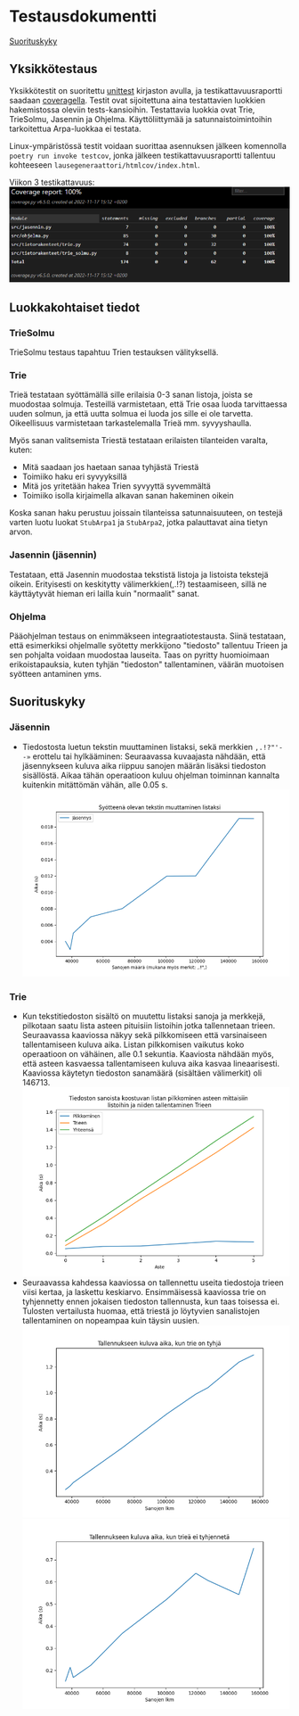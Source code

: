 # Testausdokumentti

[Suorituskyky](##Suorituskyky)

## Yksikkötestaus

Yksikkötestit on suoritettu [unittest](https://docs.python.org/3/library/unittest.html) kirjaston avulla, ja testikattavuusraportti saadaan [coveragella](https://coverage.readthedocs.io/en/6.5.0/). Testit ovat sijoitettuna aina testattavien luokkien hakemistossa oleviin tests-kansioihin.
Testattavia luokkia ovat Trie, TrieSolmu, Jasennin ja Ohjelma. Käyttöliittymää ja satunnaistoimintoihin tarkoitettua Arpa-luokkaa ei testata.

Linux-ympäristössä testit voidaan suorittaa asennuksen jälkeen komennolla `poetry run invoke testcov`, jonka jälkeen testikattavuusraportti tallentuu kohteeseen `lausegeneraattori/htmlcov/index.html`. 

Viikon 3 testikattavuus: ![kuva](https://raw.githubusercontent.com/Desipeli/tiralabra/main/dokumentaatio/coverage_report_viikko_3.PNG)

## Luokkakohtaiset tiedot

### TrieSolmu

TrieSolmu testaus tapahtuu Trien testauksen välityksellä.

### Trie

Trieä testataan syöttämällä sille erilaisia 0-3 sanan listoja, joista se muodostaa solmuja. Testeillä varmistetaan, että Trie osaa luoda tarvittaessa uuden solmun, ja että uutta solmua ei luoda jos sille ei ole tarvetta. Oikeellisuus varmistetaan tarkastelemalla Trieä mm. syvyyshaulla.

Myös sanan valitsemista Triestä testataan erilaisten tilanteiden varalta, kuten:
- Mitä saadaan jos haetaan sanaa tyhjästä Triestä
- Toimiiko haku eri syvyyksillä
- Mitä jos yritetään hakea Trien syvyyttä syvemmältä
- Toimiiko isolla kirjaimella alkavan sanan hakeminen oikein

Koska sanan haku perustuu joissain tilanteissa satunnaisuuteen, on testejä varten luotu luokat `StubArpa1` ja `StubArpa2`, jotka palauttavat aina tietyn arvon.

### Jasennin (jäsennin)

Testataan, että Jasennin muodostaa tekstistä listoja ja listoista tekstejä oikein. Erityisesti on keskitytty välimerkkien(,.!?) testaamiseen, sillä ne käyttäytyvät hieman eri lailla kuin "normaalit" sanat.

### Ohjelma

Pääohjelman testaus on enimmäkseen integraatiotestausta. Siinä testataan, että esimerkiksi ohjelmalle syötetty merkkijono "tiedosto" tallentuu Trieen ja sen pohjalta voidaan muodostaa lauseita. Taas on pyritty huomioimaan erikoistapauksia, kuten tyhjän "tiedoston" tallentaminen, väärän muotoisen syötteen antaminen yms.

## Suorituskyky

### Jäsennin

- Tiedostosta luetun tekstin muuttaminen listaksi, sekä merkkien ``,.!?"'--»`` erottelu tai hylkääminen: Seuraavassa kuvaajasta nähdään, että jäsennykseen kuluva aika riippuu sanojen määrän lisäksi tiedoston sisällöstä. Aikaa tähän operaatioon kuluu ohjelman toiminnan kannalta kuitenkin mitättömän vähän, alle 0.05 s.
![Jäsennys listaksi](https://raw.githubusercontent.com/Desipeli/tiralabra/main/dokumentaatio/jasennys_listaksi.png)


### Trie
- Kun tekstitiedoston sisältö on muutettu listaksi sanoja ja merkkejä, pilkotaan saatu lista asteen pituisiin listoihin jotka tallennetaan trieen. Seuraavassa kaaviossa näkyy sekä pilkkomiseen että varsinaiseen tallentamiseen kuluva aika. Listan pilkkomisen vaikutus koko operaatioon on vähäinen, alle 0.1 sekuntia. Kaaviosta nähdään myös, että asteen kasvaessa tallentamiseen kuluva aika kasvaa lineaarisesti. Kaaviossa käytetyn tiedoston sanamäärä (sisältäen välimerkit) oli 146713.
![Tallennus Trieen](https://raw.githubusercontent.com/Desipeli/tiralabra/main/dokumentaatio/pilkkominen_trieen.png)
- Seuraavassa kahdessa kaaviossa on tallennettu useita tiedostoja trieen viisi kertaa, ja laskettu keskiarvo. Ensimmäisessä kaaviossa trie on tyhjennetty ennen jokaisen tiedoston tallennusta, kun taas toisessa ei. Tulosten vertailusta huomaa, että triestä jo löytyvien sanalistojen tallentaminen on nopeampaa kuin täysin uusien.
![Kaikkien tallennus tyhjään trieen](https://raw.githubusercontent.com/Desipeli/tiralabra/main/dokumentaatio/tallennus_trie_tyhennetaan.png)
![Kaikkien talllennus trieen](https://raw.githubusercontent.com/Desipeli/tiralabra/main/dokumentaatio/tallennus_trie_ei_tyhjenneta.png)
